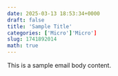 ```yaml
---
date: 2025-03-13 18:53:34+0000
draft: false
title: 'Sample Title'
categories: ['Micro']'Micro']
slug: 1741892014
math: true
---
```


This is a sample email body content.